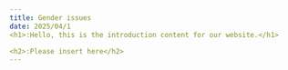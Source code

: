 ```yaml
---
title: Gender issues
date: 2025/04/1
<h1>:Hello, this is the introduction content for our website.</h1>

<h2>:Please insert here</h2>
---
```


